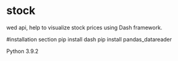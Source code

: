 # stock
wed api, help to visualize stock prices using Dash framework.

#installation section
pip install dash
pip install pandas_datareader

Python 3.9.2

